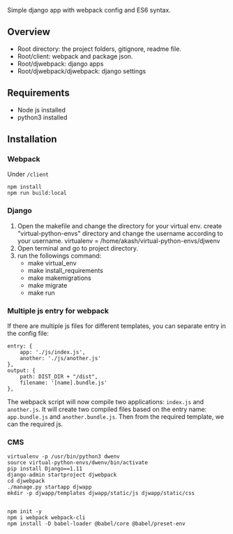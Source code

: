 Simple django app with webpack config and ES6 syntax. 

## Overview

- Root directory: the project folders, gitignore, readme file.
- Root/client: webpack and package json.
- Root/djwebpack: django apps
- Root/djwebpack/djwebpack: django settings

## Requirements
- Node js installed
- python3 installed

## Installation

### Webpack

Under `/client`

```
npm install 
npm run build:local
```

### Django

1. Open the makefile and change the directory for your virtual env. create "virtual-python-envs" directory and change the username according to your username.
virtualenv = /home/akash/virtual-python-envs/djwenv
2. Open terminal and go to project directory.
3. run the followings command:
	* make virtual_env
	* make install_requirements
	* make makemigrations
	* make migrate
	* make run


### Multiple js entry for webpack

If there are multiple js files for different templates, you can separate entry in the config file:
```
entry: {
    app: './js/index.js',
    another: './js/another.js'
},
output: {
    path: DIST_DIR + "/dist",
    filename: '[name].bundle.js'
},
```
The webpack script will now compile two applications: `index.js` and `another.js`. It will create two compiled files based on the entry name: `app.bundle.js` and `another.bundle.js`. Then from the required template, we can the required js.

### CMS 
```
virtualenv -p /usr/bin/python3 dwenv
source virtual-python-envs/dwenv/bin/activate
pip install Django==1.11
django-admin startproject djwebpack
cd djwebpack
./manage.py startapp djwapp
mkdir -p djwapp/templates djwapp/static/js djwapp/static/css


npm init -y
npm i webpack webpack-cli
npm install -D babel-loader @babel/core @babel/preset-env
```